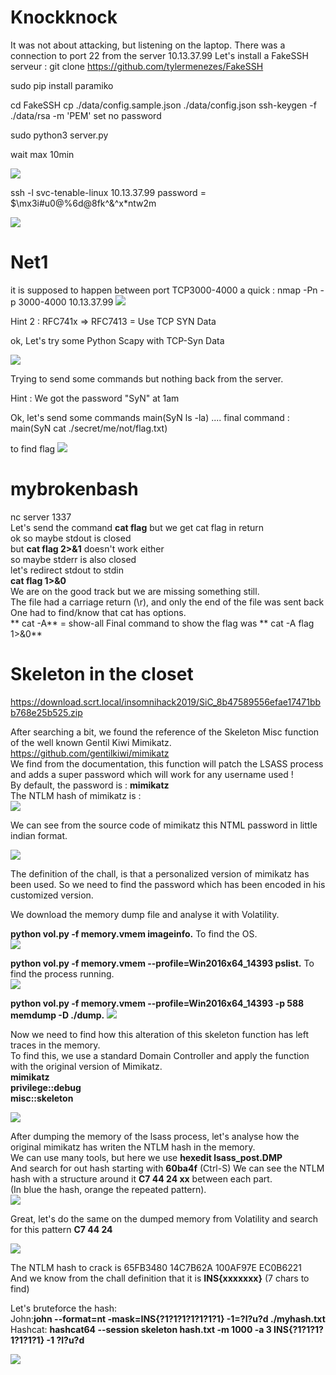 # Knockknock

It was not about attacking, but listening on the laptop.
There was a connection to port 22 from the server 10.13.37.99
Let's install a FakeSSH serveur :
git clone https://github.com/tylermenezes/FakeSSH

sudo pip install paramiko

cd FakeSSH
cp ./data/config.sample.json ./data/config.json
ssh-keygen -f ./data/rsa -m 'PEM' 
set no password

sudo python3 server.py

wait max 10min

![](https://github.com/k4nfr3/CTF-writeup/blob/master/2019-Insomnihack/fakessh_1.jpg)

ssh -l svc-tenable-linux 10.13.37.99
password = $\mx3i#u0@%6d@8fk^&^x*ntw2m

![](https://github.com/k4nfr3/CTF-writeup/blob/master/2019-Insomnihack/fakessh_2.jpg)

# Net1

it is supposed to happen between port TCP3000-4000
a quick : nmap -Pn -p 3000-4000 10.13.37.99
![](https://github.com/k4nfr3/CTF-writeup/blob/master/2019-Insomnihack/Net00.jpg)


Hint 2 : RFC741x => RFC7413 = Use TCP SYN Data

ok, Let's try some Python Scapy with TCP-Syn Data

![](https://github.com/k4nfr3/CTF-writeup/blob/master/2019-Insomnihack/Net0.jpg)

Trying to send some commands but nothing back from the server.

Hint : We got the password "SyN" at 1am

Ok, let's send some commands
main(SyN ls -la)
....
final command : main(SyN cat ./secret/me/not/flag.txt)

to find flag 
![](https://github.com/k4nfr3/CTF-writeup/blob/master/2019-Insomnihack/Net1.jpg)



# mybrokenbash

nc server 1337    
Let's send the command **cat flag** but we get cat flag in return  
ok so maybe stdout is closed  
but **cat flag 2>&1** doesn't work either    
so maybe stderr is also closed  
let's redirect stdout to stdin  
**cat flag 1>&0**    
We are on the good track but we are missing something still.  
The file had a carriage return (\r), and only the end of the file was sent back  
One had to find/know that cat has options.  
** cat -A** = show-all
Final command to show the flag was ** cat -A flag 1>&0**



# Skeleton in the closet

https://download.scrt.local/insomnihack2019/SiC_8b47589556efae17471bbb768e25b525.zip

After searching a bit, we found the reference of the Skeleton Misc function of the well known Gentil Kiwi Mimikatz.
https://github.com/gentilkiwi/mimikatz  
We find from the documentation, this function will patch the LSASS process and adds a super password which will work for any username used !   
By default, the password is : **mimikatz**  
The NTLM hash of mimikatz is :  
![](https://github.com/k4nfr3/CTF-writeup/blob/master/2019-Insomnihack/skeleton0b.jpg)  

We can see from the source code of mimikatz this NTML password in little indian format.  

![](https://github.com/k4nfr3/CTF-writeup/blob/master/2019-Insomnihack/skeleton0.jpg)  

The definition of the chall, is that a personalized version of mimikatz has been used. 
So we need to find the password which has been encoded in his customized version.  

We download the memory dump file and analyse it with Volatility.   

**python vol.py -f memory.vmem imageinfo.** To find the OS.  
![](https://github.com/k4nfr3/CTF-writeup/blob/master/2019-Insomnihack/skeleton1.jpg)

**python vol.py -f memory.vmem --profile=Win2016x64_14393 pslist.** To find the process running.    
![](https://github.com/k4nfr3/CTF-writeup/blob/master/2019-Insomnihack/skeleton2.jpg)

**python vol.py -f memory.vmem --profile=Win2016x64_14393 -p 588 memdump -D ./dump.**
![](https://github.com/k4nfr3/CTF-writeup/blob/master/2019-Insomnihack/skeleton2b.jpg)

Now we need to find how this alteration of this skeleton function has left traces in the memory.  
To find this, we use a standard Domain Controller and apply the function with the original version of Mimikatz.  
**mimikatz**  
**privilege::debug**    
**misc::skeleton**  

![](https://github.com/k4nfr3/CTF-writeup/blob/master/2019-Insomnihack/skeleton2bb.jpg)

After dumping the memory of the lsass process, let's analyse how the original mimikatz has writen the NTLM hash in the memory.  
We can use many tools, but here we use **hexedit lsass_post.DMP**  
And search for out hash starting with **60ba4f**  (Ctrl-S)
We can see the NTLM hash with a structure around it **C7 44 24 xx** between each part.  
(In blue the hash, orange the repeated pattern).    
![](https://github.com/k4nfr3/CTF-writeup/blob/master/2019-Insomnihack/skeleton3.jpg)

Great, let's do the same on the dumped memory from Volatility and search for this pattern **C7 44 24**  

![](https://github.com/k4nfr3/CTF-writeup/blob/master/2019-Insomnihack/skeleton4.jpg)

The NTLM hash to crack is 65FB3480 14C7B62A 100AF97E EC0B6221  
And we know from the chall definition that it is **INS{xxxxxxx}** (7 chars to find)  

Let's bruteforce the hash:  
John:**john --format=nt -mask=INS{?1?1?1?1?1?1?1} -1=?l?u?d ./myhash.txt**  
Hashcat: **hashcat64 --session skeleton hash.txt -m 1000 -a 3 INS{?1?1?1?1?1?1?1} -1 ?l?u?d**    

![](https://github.com/k4nfr3/CTF-writeup/blob/master/2019-Insomnihack/skeleton5.jpg)


